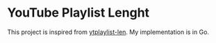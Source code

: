 # YouTube Playlist Lenght

This project is inspired from [ytplaylist-len](https://github.com/sharatsachin/ytplaylist-len). My implementation is in Go.
